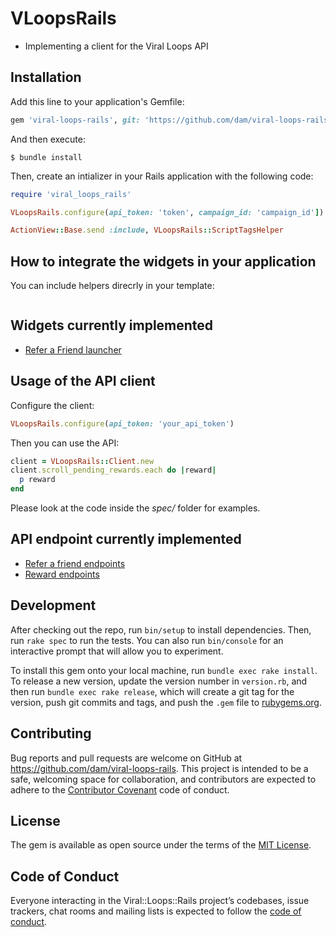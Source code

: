 # VLoopsRails

* Implementing a client for the Viral Loops API


## Installation

Add this line to your application's Gemfile:

```ruby
gem 'viral-loops-rails', git: 'https://github.com/dam/viral-loops-rails'
```

And then execute:

    $ bundle install
    
Then, create an intializer in your Rails application with the following code:

```ruby
require 'viral_loops_rails'

VLoopsRails.configure(api_token: 'token', campaign_id: 'campaign_id'])

ActionView::Base.send :include, VLoopsRails::ScriptTagsHelper
```

## How to integrate the widgets in your application

You can include helpers direcrly in your template:

```erb

```
    
## Widgets currently implemented

* [Refer a Friend launcher](https://intercom.help/viral-loops/refer-a-friend/installation-instructions/refer-a-friend-html)


## Usage of the API client

Configure the client:

```ruby
VLoopsRails.configure(api_token: 'your_api_token')
```

Then you can use the API:

```ruby
client = VLoopsRails::Client.new
client.scroll_pending_rewards.each do |reward|
  p reward
end
```

Please look at the code inside the _spec/_ folder for examples.

## API endpoint currently implemented

* [Refer a friend endpoints](https://intercom.help/viral-loops/refer-a-friend/refer-a-friend-http-api-reference)
* [Reward endpoints](https://intercom.help/viral-loops/refer-a-friend/api-rewarding)

## Development

After checking out the repo, run `bin/setup` to install dependencies. Then, run `rake spec` to run the tests. You can also run `bin/console` for an interactive prompt that will allow you to experiment.

To install this gem onto your local machine, run `bundle exec rake install`. To release a new version, update the version number in `version.rb`, and then run `bundle exec rake release`, which will create a git tag for the version, push git commits and tags, and push the `.gem` file to [rubygems.org](https://rubygems.org).

## Contributing

Bug reports and pull requests are welcome on GitHub at https://github.com/dam/viral-loops-rails. This project is intended to be a safe, welcoming space for collaboration, and contributors are expected to adhere to the [Contributor Covenant](http://contributor-covenant.org) code of conduct.

## License

The gem is available as open source under the terms of the [MIT License](https://opensource.org/licenses/MIT).

## Code of Conduct

Everyone interacting in the Viral::Loops::Rails project’s codebases, issue trackers, chat rooms and mailing lists is expected to follow the [code of conduct](https://github.com/dam/viral-loops-rails/blob/master/CODE_OF_CONDUCT.md).
